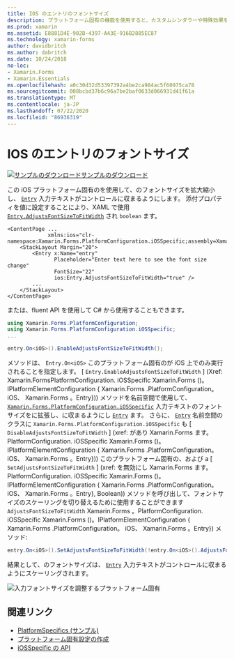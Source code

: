 ```yaml
---
title: IOS のエントリのフォントサイズ
description: プラットフォーム固有の機能を使用すると、カスタムレンダラーや特殊効果を実装することなく、特定のプラットフォームでのみ使用できる機能を使用できます。 この記事では、エントリのフォントサイズをスケールする iOS プラットフォーム固有のを使用する方法について説明します。
ms.prod: xamarin
ms.assetid: E8881D4E-902B-4397-A43E-916B2885EC87
ms.technology: xamarin-forms
author: davidbritch
ms.author: dabritch
ms.date: 10/24/2018
no-loc:
- Xamarin.Forms
- Xamarin.Essentials
ms.openlocfilehash: a0c30d32d53397392a4be2ca984ac5f60975ca78
ms.sourcegitcommit: 008bcbd37b6c96a7be2baf0633d066931d41f61a
ms.translationtype: MT
ms.contentlocale: ja-JP
ms.lasthandoff: 07/22/2020
ms.locfileid: "86936319"
---
```

# <a name="entry-font-size-on-ios"></a>IOS のエントリのフォントサイズ

[![サンプルのダウンロード](~/media/shared/download.png)サンプルのダウンロード](https://docs.microsoft.com/samples/xamarin/xamarin-forms-samples/userinterface-platformspecifics)

この iOS プラットフォーム固有のを使用して、のフォントサイズを拡大縮小し、 [`Entry`](xref:Xamarin.Forms.Entry) 入力テキストがコントロールに収まるようにします。 添付プロパティを値に設定することにより、XAML で使用 [`Entry.AdjustsFontSizeToFitWidth`](xref:Xamarin.Forms.PlatformConfiguration.iOSSpecific.Entry.AdjustsFontSizeToFitWidthProperty) され `boolean` ます。

```xaml
<ContentPage ...
             xmlns:ios="clr-namespace:Xamarin.Forms.PlatformConfiguration.iOSSpecific;assembly=Xamarin.Forms.Core"
    <StackLayout Margin="20">
        <Entry x:Name="entry"
               Placeholder="Enter text here to see the font size change"
               FontSize="22"
               ios:Entry.AdjustsFontSizeToFitWidth="true" />
        ...
    </StackLayout>
</ContentPage>
```

または、fluent API を使用して C# から使用することもできます。

```csharp
using Xamarin.Forms.PlatformConfiguration;
using Xamarin.Forms.PlatformConfiguration.iOSSpecific;
...

entry.On<iOS>().EnableAdjustsFontSizeToFitWidth();
```

メソッドは、 `Entry.On<iOS>` このプラットフォーム固有のが iOS 上でのみ実行されることを指定します。 [ `Entry.EnableAdjustsFontSizeToFitWidth` ] (Xref: Xamarin.FormsPlatformConfiguration. iOSSpecific Xamarin.Forms ()。IPlatformElementConfiguration { Xamarin.Forms .PlatformConfiguration。 iOS、 Xamarin.Forms 。Entry})) メソッドを名前空間で使用して、 [`Xamarin.Forms.PlatformConfiguration.iOSSpecific`](xref:Xamarin.Forms.PlatformConfiguration.iOSSpecific) 入力テキストのフォントサイズをに拡張し、に収まるようにし [`Entry`](xref:Xamarin.Forms.Entry) ます。 さらに、 [`Entry`](xref:Xamarin.Forms.PlatformConfiguration.iOSSpecific.Entry) 名前空間のクラスに `Xamarin.Forms.PlatformConfiguration.iOSSpecific` も [ `DisableAdjustsFontSizeToFitWidth` ] (xref: があり Xamarin.Forms ます。PlatformConfiguration. iOSSpecific Xamarin.Forms ()。IPlatformElementConfiguration { Xamarin.Forms .PlatformConfiguration。 iOS、 Xamarin.Forms 。Entry})) このプラットフォーム固有の、および a [ `SetAdjustsFontSizeToFitWidth` ] (xref: を無効にし Xamarin.Forms ます。PlatformConfiguration. iOSSpecific Xamarin.Forms ()。IPlatformElementConfiguration { Xamarin.Forms .PlatformConfiguration。 iOS、 Xamarin.Forms 。Entry}, Boolean)) メソッドを呼び出して、フォントサイズのスケーリングを切り替えるために使用することができます `AdjustsFontSizeToFitWidth` Xamarin.Forms 。PlatformConfiguration. iOSSpecific Xamarin.Forms ()。IPlatformElementConfiguration { Xamarin.Forms .PlatformConfiguration。 iOS、 Xamarin.Forms 。Entry}) メソッド:

```csharp
entry.On<iOS>().SetAdjustsFontSizeToFitWidth(!entry.On<iOS>().AdjustsFontSizeToFitWidth());
```

結果として、のフォントサイズは、 [`Entry`](xref:Xamarin.Forms.Entry) 入力テキストがコントロールに収まるようにスケーリングされます。

![入力フォントサイズを調整するプラットフォーム固有](entry-font-size-images/entry-font-size.png)

## <a name="related-links"></a>関連リンク

- [PlatformSpecifics (サンプル)](https://docs.microsoft.com/samples/xamarin/xamarin-forms-samples/userinterface-platformspecifics)
- [プラットフォーム固有設定の作成](~/xamarin-forms/platform/platform-specifics/index.md#creating-platform-specifics)
- [iOSSpecific の API](xref:Xamarin.Forms.PlatformConfiguration.iOSSpecific)
